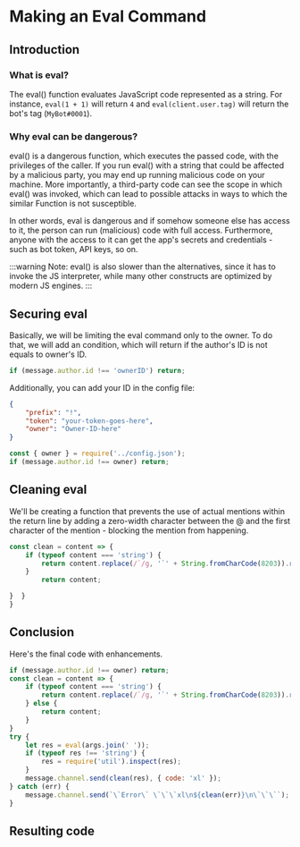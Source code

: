 # Making an Eval Command

## Introduction

### What is eval?
The eval() function evaluates JavaScript code represented as a string.
For instance, `eval(1 + 1)` will return `4` and `eval(client.user.tag)` will return the bot's tag (`MyBot#0001`).

### Why eval can be dangerous?

eval() is a dangerous function, which executes the passed code, with the privileges of the caller. If you run eval() with a string that could be affected by a malicious party, you may end up running malicious code on your machine. More importantly, a third-party code can see the scope in which eval() was invoked, which can lead to possible attacks in ways to which the similar Function is not susceptible.

In other words, eval is dangerous and if somehow someone else has access to it, the person can run (malicious) code with full access.
Furthermore, anyone with the access to it can get the app's secrets and credentials - such as bot token, API keys, so on.

:::warning
Note: eval() is also slower than the alternatives, since it has to invoke the JS interpreter, while many other constructs are optimized by modern JS engines.
:::

## Securing eval

Basically, we will be limiting the eval command only to the owner.
To do that, we will add an condition, which will return if the author's ID is not equals to owner's ID.
```js
if (message.author.id !== 'ownerID') return;
```

Additionally, you can add your ID in the config file:

```json
{
	"prefix": "!",
	"token": "your-token-goes-here",
    "owner": "Owner-ID-here"
}
```

```js
const { owner } = require('../config.json');
if (message.author.id !== owner) return;
```

## Cleaning eval

We'll be creating a function that prevents the use of actual mentions within the return line by adding a zero-width character between the @ and the first character of the mention - blocking the mention from happening.

```js
const clean = content => {
    if (typeof content === 'string') {
        return content.replace(/`/g, '`' + String.fromCharCode(8203)).replace(/@/g, '@' + String.fromCharCode(8203));
    }
        return content;

}  }
}
```

## Conclusion

Here's the final code with enhancements.
```js
if (message.author.id !== owner) return;
const clean = content => {
    if (typeof content === 'string') {
        return content.replace(/`/g, '`' + String.fromCharCode(8203)).replace(/@/g, '@' + String.fromCharCode(8203));
    } else {
        return content;
    }
}
try {
    let res = eval(args.join(' '));
    if (typeof res !== 'string') {
        res = require('util').inspect(res);
    }
    message.channel.send(clean(res), { code: 'xl' });
} catch (err) {
    message.channel.send(`\`Error\` \`\`\`xl\n${clean(err)}\n\`\`\``);
}
```

## Resulting code

<resulting-code />